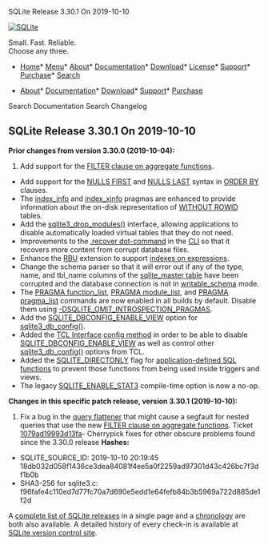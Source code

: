 




SQLite Release 3\.30\.1 On 2019\-10\-10




[![SQLite](../images/sqlite370_banner.gif)](../index.html)


Small. Fast. Reliable.  
Choose any three.


* [Home](../index.html)* [Menu](javascript:void(0))* [About](../about.html)* [Documentation](../docs.html)* [Download](../download.html)* [License](../copyright.html)* [Support](../support.html)* [Purchase](../prosupport.html)* [Search](javascript:void(0))




* [About](../about.html)* [Documentation](../docs.html)* [Download](../download.html)* [Support](../support.html)* [Purchase](../prosupport.html)






Search Documentation
Search Changelog







## SQLite Release 3\.30\.1 On 2019\-10\-10

**Prior changes from version 3\.30\.0 (2019\-10\-04\):**


1. Add support for the [FILTER clause on aggregate functions](../lang_aggfunc.html#aggfilter).
- Add support for the [NULLS FIRST](../lang_select.html#nullslast) and [NULLS LAST](../lang_select.html#nullslast) syntax in [ORDER BY](../lang_select.html#orderby) clauses.
- The [index\_info](../pragma.html#pragma_index_info) and [index\_xinfo](../pragma.html#pragma_index_xinfo) pragmas are enhanced to provide
 information about the on\-disk representation of [WITHOUT ROWID](../withoutrowid.html)
 tables.
- Add the [sqlite3\_drop\_modules()](../c3ref/drop_modules.html) interface, allowing applications
 to disable automatically loaded virtual tables that they do not
 need.
- Improvements to the [.recover dot\-command](../cli.html#recover) in the [CLI](../cli.html) so that
 it recovers more content from corrupt database files.
- Enhance the [RBU](../rbu.html) extension to support [indexes on expressions](../expridx.html).
- Change the schema parser so that it will error out if any of
 the type, name, and tbl\_name columns of the [sqlite\_master table](../schematab.html)
 have been corrupted and the database connection is not in
 [writable\_schema](../pragma.html#pragma_writable_schema) mode.
- The [PRAGMA function\_list](../pragma.html#pragma_function_list), [PRAGMA module\_list](../pragma.html#pragma_module_list), and
 [PRAGMA pragma\_list](../pragma.html#pragma_pragma_list) commands are now
 enabled in all builds by default. Disable them using
 [\-DSQLITE\_OMIT\_INTROSPECTION\_PRAGMAS](../compile.html#omit_introspection_pragmas).
- Add the [SQLITE\_DBCONFIG\_ENABLE\_VIEW](../c3ref/c_dbconfig_defensive.html#sqlitedbconfigenableview) option for [sqlite3\_db\_config()](../c3ref/db_config.html).
- Added the [TCL Interface](../tclsqlite.html) [config method](../tclsqlite.html#config) in order to be able to
 disable [SQLITE\_DBCONFIG\_ENABLE\_VIEW](../c3ref/c_dbconfig_defensive.html#sqlitedbconfigenableview) as well as control other
 [sqlite3\_db\_config()](../c3ref/db_config.html) options from TCL.
- Added the [SQLITE\_DIRECTONLY](../c3ref/c_deterministic.html#sqlitedirectonly) flag for
 [application\-defined SQL functions](../appfunc.html) to prevent those functions from
 being used inside triggers and views.
- The legacy [SQLITE\_ENABLE\_STAT3](../compile.html#enable_stat3) compile\-time option is now a no\-op.


**Changes in this specific patch release, version 3\.30\.1 (2019\-10\-10\):**


1. Fix a bug in the [query flattener](../optoverview.html#flattening) that might cause a segfault
for nested queries that use the new
[FILTER clause on aggregate functions](../lang_aggfunc.html#aggfilter).
Ticket [1079ad19993d13fa](https://www.sqlite.org/src/info/1079ad19993d13fa)- Cherrypick fixes for other obscure problems found since the 3\.30\.0
 release
**Hashes:**
- SQLITE\_SOURCE\_ID: 2019\-10\-10 20:19:45 18db032d058f1436ce3dea84081f4ee5a0f2259ad97301d43c426bc7f3df1b0b
- SHA3\-256 for sqlite3\.c: f96fafe4c110ed7d77fc70a7d690e5edd1e64fefb84b3b5969a722d885de1f2d



A [complete list of SQLite releases](../changes.html)
 in a single page and a [chronology](../chronology.html) are both also available.
 A detailed history of every
 check\-in is available at
 [SQLite version control site](https://www.sqlite.org/src/timeline).




